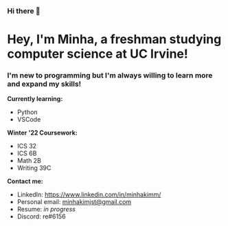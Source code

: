 ### Hi there 👋

<!--
**mink1m/mink1m** is a ✨ _special_ ✨ repository because its `README.md` (this file) appears on your GitHub profile.

Here are some ideas to get you started:

- 🔭 I’m currently working on ...
- 🌱 I’m currently learning ...
- 👯 I’m looking to collaborate on ...
- 🤔 I’m looking for help with ...
- 💬 Ask me about ...
- 📫 How to reach me: ...
- 😄 Pronouns: ...
- ⚡ Fun fact: ...
yo
-->

# Hey, I'm Minha, a freshman studying computer science at UC Irvine! 

### I'm new to programming but I'm always willing to learn more and expand my skills!

**Currently learning:**
- Python
- VSCode

**Winter '22 Coursework:**
- ICS 32
- ICS 6B
- Math 2B
- Writing 39C

**Contact me:**
- LinkedIn: https://www.linkedin.com/in/minhakimm/
- Personal email: minhakimjst@gmail.com
- Resume: *in progress*
- Discord: re#6156
